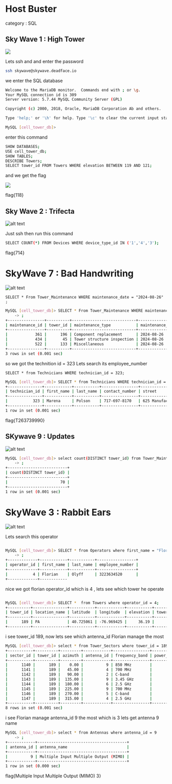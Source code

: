 # Host Buster

category : SQL

## Sky Wave 1 : High Tower
![](image.png)


Lets ssh and and enter the password 

```sh
ssh skywave@skywave.deadface.io
```
we enter the SQL database

```sh
Welcome to the MariaDB monitor.  Commands end with ; or \g.
Your MySQL connection id is 309
Server version: 5.7.44 MySQL Community Server (GPL)

Copyright (c) 2000, 2018, Oracle, MariaDB Corporation Ab and others.

Type 'help;' or '\h' for help. Type '\c' to clear the current input statement.

MySQL [cell_tower_db]>
```

enter this command

```sh
SHOW DATABASES;
USE cell_tower_db;
SHOW TABLES;
DESCRIBE Towers;
SELECT tower_id FROM Towers WHERE elevation BETWEEN 119 AND 121;

```

and we get the flag

![](image-10.png)

flag{118}

## Sky Wave 2 : Trifecta
![alt text](image-8.png)

Just ssh then run this command

```sh
SELECT COUNT(*) FROM Devices WHERE device_type_id IN ('1','4','3');
```

flag{714}


# SkyWave 7 : Bad Handwriting

![alt text](image-13.png)

```SELECT * From Tower_Maintenance WHERE maintenance_date = "2024-08-26" ;```

```sh
MySQL [cell_tower_db]> SELECT * From Tower_Maintenance WHERE maintenance_date = "2024-08-26"
    -> ;
+----------------+----------+----------------------------+------------------+---------------+
| maintenance_id | tower_id | maintenance_type           | maintenance_date | technician_id |
+----------------+----------+----------------------------+------------------+---------------+
|            361 |      196 | Component replacement      | 2024-08-26       |           170 |
|            434 |       45 | Tower structure inspection | 2024-08-26       |           269 |
|            522 |      133 | Miscellaneous              | 2024-08-26       |           323 |
+----------------+----------+----------------------------+------------------+---------------+
3 rows in set (0.001 sec)
```

so we got the technition id = 323
Lets search its employee_number

```SELECT * from Technicians WHERE technician_id = 323;```


```sh
MySQL [cell_tower_db]> SELECT * from Technicians WHERE technician_id = 323;
+---------------+------------+-----------+----------------+--------------------------+------------+-------+-------------+-----------------+                                                                                                                                     
| technician_id | first_name | last_name | contact_number | street                   | city       | state | postal_code | employee_number |                                                                                                                                     
+---------------+------------+-----------+----------------+--------------------------+------------+-------+-------------+-----------------+                                                                                                                                     
|           323 | Marena     | Polson    | 717-697-8170   | 625 Manufacturers Avenue | Harrisburg | PA    | 17121       | T263739990      |                                                                                                                                     
+---------------+------------+-----------+----------------+--------------------------+------------+-------+-------------+-----------------+
1 row in set (0.001 sec)

```

flag{T263739990}

## SKywave 9 : Updates

![alt text](image-14.png)

```sh
MySQL [cell_tower_db]> select count(DISTINCT tower_id) from Tower_Maintenance where maintenance_type = "Software updates"
    -> ;
+--------------------------+
| count(DISTINCT tower_id) |
+--------------------------+
|                       70 |
+--------------------------+
1 row in set (0.001 sec)

```


# SkyWave 3 : Rabbit Ears

![alt text](image-15.png)

Lets search this operator

```sh

MySQL [cell_tower_db]> SELECT * from Operators where first_name = "Florian"
    -> ;
+-------------+------------+-----------+-----------------+
| operator_id | first_name | last_name | employee_number |
+-------------+------------+-----------+-----------------+
|           4 | Florian    | Olyff     | 3223634520      |
+-------------+------------

```

nice we got florian operator_id which is 4 , lets see which tower he operate


```sh

MySQL [cell_tower_db]> SELECT *  from Towers where operator_id = 4;
+----------+---------------+-----------+------------+-----------+--------------+-------------+--------+--------------+-----------------------+
| tower_id | location_name | latitude  | longitude  | elevation | tower_height | operator_id | status | install_date | last_maintenance_date |
+----------+---------------+-----------+------------+-----------+--------------+-------------+--------+--------------+-----------------------+
|      189 | PA            | 40.725061 | -76.969425 |     36.19 |        88.71 |           4 | active | 2011-02-09   | 2023-08-24            |
+----------+---------------+-----------+------------+-----------+--------------+-------------+--------+--------------+-----------------------+


```
i see tower_id 189, now lets see which antenna_id Florian manage the most


```sh
MySQL [cell_tower_db]> select * from Tower_Sectors where tower_id = 189;
+-----------+----------+---------+------------+----------------+--------------+
| sector_id | tower_id | azimuth | antenna_id | frequency_band | power_output |
+-----------+----------+---------+------------+----------------+--------------+
|      1140 |      189 |    0.00 |          9 | 850 MHz        |         5.06 |
|      1141 |      189 |   45.00 |          4 | 700 MHz        |         4.73 |
|      1142 |      189 |   90.00 |          2 | C-band         |         4.31 |
|      1143 |      189 |  135.00 |          9 | 3.45 GHz       |         9.17 |
|      1144 |      189 |  180.00 |          6 | 2.5 GHz        |         4.54 |
|      1145 |      189 |  225.00 |          9 | 700 MHz        |         5.89 |
|      1146 |      189 |  270.00 |          5 | C-band         |         7.83 |
|      1147 |      189 |  315.00 |          4 | 2.5 GHz        |         7.42 |
+-----------+----------+---------+------------+----------------+--------------+
8 rows in set (0.001 sec)

```

i see Florian manage antenna_id 9 the most which is 3 lets get antenna 9 name 

```sh
MySQL [cell_tower_db]> select * from Antennas where antenna_id = 9
    -> ;
+------------+---------------------------------------+
| antenna_id | antenna_name                          |
+------------+---------------------------------------+
|          9 | Multiple Input Multiple Output (MIMO) |
+------------+---------------------------------------+
1 row in set (0.000 sec)
```

flag{Multiple Input Multiple Output (MIMO) 3}